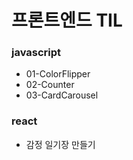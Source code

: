 # 프론트엔드 TIL

### javascript
<ul>
  <li>01-ColorFlipper</li>
  <li>02-Counter</li>
  <li>03-CardCarousel</li>
</ul>


### react
<ul>
  <li>감정 일기장 만들기</li>
</ul>
